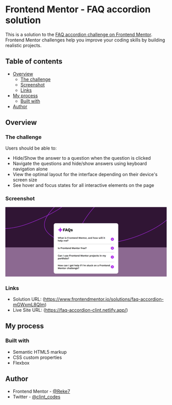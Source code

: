 # Frontend Mentor - FAQ accordion solution

This is a solution to the [FAQ accordion challenge on Frontend Mentor](https://www.frontendmentor.io/challenges/faq-accordion-wyfFdeBwBz). Frontend Mentor challenges help you improve your coding skills by building realistic projects. 

## Table of contents

- [Overview](#overview)
  - [The challenge](#the-challenge)
  - [Screenshot](#screenshot)
  - [Links](#links)
- [My process](#my-process)
  - [Built with](#built-with)
- [Author](#author)


## Overview

### The challenge

Users should be able to:

- Hide/Show the answer to a question when the question is clicked
- Navigate the questions and hide/show answers using keyboard navigation alone
- View the optimal layout for the interface depending on their device's screen size
- See hover and focus states for all interactive elements on the page

### Screenshot

![](./assets/images/screenshot.png)

### Links

- Solution URL: (https://www.frontendmentor.io/solutions/faq-accordion-mGWxmL8Qlm)
- Live Site URL: (https://faq-accordion-clint.netlify.app/)

## My process

### Built with

- Semantic HTML5 markup
- CSS custom properties
- Flexbox

## Author

- Frontend Mentor - [@Reke7](https://www.frontendmentor.io/profile/reke7)
- Twitter - [@clint_codes](https://www.twitter.com/clint_codes)
